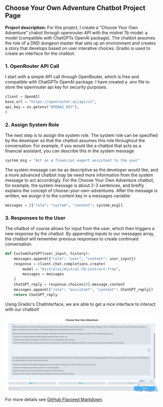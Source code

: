 ## Choose Your Own Adventure Chatbot Project Page

**Project description:**
For this project, I create a “Choose Your Own Adventure” chabot through openrouter API with the mistrel 7b model: a model (compatible with ChatGPTs OpenAI package). The chatbot assumes the role of a DND dungeon master that sets up an environment and creates a story that develops based on user interative choices. Gradio is used to create an interface for the chatbot.

### 1. OpenRouter API Call

I start with a simple API call through OpenRouter, which is free and compatible with ChatGPTs OpenAI package. I have created a .env file to store the openrouter api key for security purposes.

```python
client = OpenAI(
base_url = "https://openrouter.ai/api/v1",
api_key = os.getenv("OPENAI_KEY"),
)
```

### 2. Assign System Role

The next step is to assign the system role. The system role can be specified by the developer so that the chatbot assumes this role throughout the conversation. For example, if you would like a chatbot that acts as a financial assistant, you can describe this in the system message

```python
system_msg = "Act as a financial expert assistant to the user"
```

The system message can be as descriptive as the developer would like, and a more advanced chatbot may be need more information from the system message to act accordingly. For the Choose Your Own Adventure chatbot, for example, the system message is about 2-3 sentences, and breifly explains the concept of choose-your-own-adventures. After the message is written, we assign it to the content key in a messages variable:

```python
messages = [{"role": "system", "content": system_msg}]
```

### 3. Responses to the User

The chatbot of course allows for input from the user, which then triggers a new response  by the chatbot. By appending inputs to our messages array, the chatbot will remember previous responses to create continued conversation. 

```python
def CustomChatGPT(user_input, history):
    messages.append({"role": "user", "content": user_input})
    response = client.chat.completions.create(
        model = "mistralai/mistral-7b-instruct:free",
        messages = messages
    )
    ChatGPT_reply = response.choices[0].message.content
    messages.append({"role": "assistant", "content": ChatGPT_reply})
    return ChatGPT_reply
```

Using Gradio's ChatInterface, we are able to get a nice interface to interact with our chatbot!

<img src="images/cyoa_chatsc.png?raw=true"/>

For more details see [GitHub Flavored Markdown](https://guides.github.com/features/mastering-markdown/).
